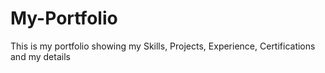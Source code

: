 # My-Portfolio
This is my portfolio showing my Skills, Projects, Experience, Certifications and my details
